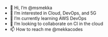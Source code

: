 - 👋 Hi, I’m @msmekka
- 👀 I’m interested in Cloud, DevOps, and 5G
- 🌱 I’m currently learning AWS DevOps
- 💞️ I’m looking to collaborate on CI in the cloud
- 📫 How to reach me @mekkacodes

<!---
msmekka/msmekka is a ✨ special ✨ repository because its `README.md` (this file) appears on your GitHub profile.
You can click the Preview link to take a look at your changes.
--->
